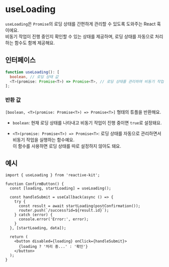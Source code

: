# useLoading

`useLoading`은 `Promise`의 로딩 상태를 간편하게 관리할 수 있도록 도와주는 React 훅이에요.  
비동기 작업이 진행 중인지 확인할 수 있는 상태를 제공하며, 로딩 상태를 자동으로 처리하는 함수도 함께 제공해요.

## 인터페이스

```ts
function useLoading(): [
  boolean, // 로딩 상태 값
  <T>(promise: Promise<T>) => Promise<T>, // 로딩 상태를 관리하며 비동기 작업을 실행하는 함수
];
```

### 반환 값

`[boolean, <T>(promise: Promise<T>) => Promise<T>]` 형태의 튜플을 반환해요.

- `boolean`: 현재 로딩 상태를 나타내고 비동기 작업이 진행 중이면 `true`로 설정돼요.

- `<T>(promise: Promise<T>) => Promise<T>`: 로딩 상태를 자동으로 관리하면서 비동기 작업을 실행하는 함수예요.  
  이 함수를 사용하면 로딩 상태를 따로 설정하지 않아도 돼요.
  
## 예시

```tsx
import { useLoading } from 'reactive-kit';

function ConfirmButton() {
  const [loading, startLoading] = useLoading();

  const handleSubmit = useCallback(async () => {
    try {
      const result = await startLoading(postConfirmation());
      router.push(`/success?id=${result.id}`);
    } catch (error) {
      console.error('Error:', error);
    }
  }, [startLoading, data]);

  return (
    <button disabled={loading} onClick={handleSubmit}>
      {loading ? '처리 중...' : '확인'}
    </button>
  );
}
```
